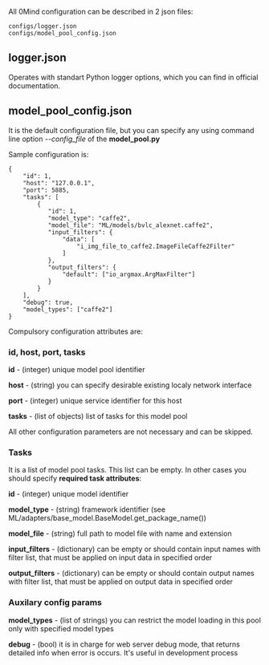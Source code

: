 All 0Mind configuration can be described in 2 json files:
```
configs/logger.json
configs/model_pool_config.json
```

## **logger.json**
Operates with standart Python logger options, which you can find in official documentation.

## **model_pool_config.json**
It is the default configuration file,
but you can specify any using command line option *--config_file* of the **model_pool.py**

Sample configuration is:
```
{
    "id": 1,
    "host": "127.0.0.1",
    "port": 5885,
    "tasks": [
        {
           "id": 1,
           "model_type": "caffe2",
           "model_file": "ML/models/bvlc_alexnet.caffe2",
           "input_filters": {
               "data": [
                   "i_img_file_to_caffe2.ImageFileCaffe2Filter"
               ]
           },
           "output_filters": {
               "default": ["io_argmax.ArgMaxFilter"]
           }
        }
    ],
    "debug": true,
    "model_types": ["caffe2"]
}
```
Compulsory configuration attributes are:

### **id, host, port, tasks**

**id** - (integer) unique model pool identifier

**host** - (string) you can specify desirable existing localy network interface

**port** - (integer) unique service identifier for this host

**tasks** - (list of objects) list of tasks for this model pool

All other configuration parameters are not necessary and can be skipped.

### **Tasks**

It is a list of model pool tasks. This list can be empty.
In other cases you should specify **required task attributes**:

**id** - (integer) unique model identifier

**model_type** - (string) framework identifier (see ML/adapters/base_model.BaseModel.get_package_name())

**model_file** - (string) full path to model file with name and extension

**input_filters** - (dictionary) can be empty or should contain input names with filter list,
that must be applied on input data in specified order

**output_filters** - (dictionary) can be empty or should contain output names with filter list,
that must be applied on output data in specified order

### **Auxilary config params**

**model_types** - (list of strings) you can restrict the model loading in
this pool only with specified model types

**debug** - (bool) it is in charge for web server debug mode, that returns detailed info when error is occurs.
It's useful in development process